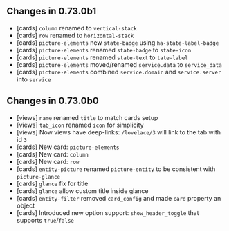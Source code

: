 ## Changes in 0.73.0b1
- [cards] `column` renamed to `vertical-stack`
- [cards] `row` renamed to `horizontal-stack`
- [cards] `picture-elements` new `state-badge` using `ha-state-label-badge`
- [cards] `picture-elements` renamed `state-badge` to `state-icon`
- [cards] `picture-elements` renamed `state-text` to `tate-label`
- [cards] `picture-elements` moved/renamed `service.data` to `service_data`
- [cards] `picture-elements` combined `service.domain` and `service.server` into `service`

## Changes in 0.73.0b0
- [views] `name` renamed `title` to match cards setup
- [views] `tab_icon` renamed `icon` for simplicity
- [views] Now views have deep-links: `/lovelace/3` will link to the tab with id `3`
- [cards] New card: `picture-elements`
- [cards] New card: `column`
- [cards] New card: `row`
- [cards] `entity-picture` renamed `picture-entity` to be consistent with `picture-glance`
- [cards] `glance` fix for title
- [cards] `glance` allow custom title inside glance
- [cards] `entity-filter` removed `card_config` and made `card` property an object
- [cards] Introduced new option support: `show_header_toggle` that supports `true`/`false`